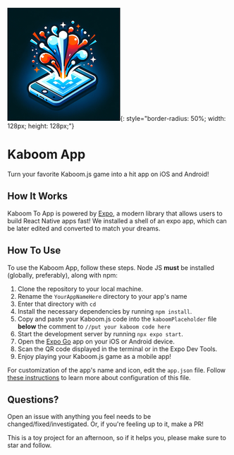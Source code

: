 
![kaboomToApp](kaboomToApp.png){: style="border-radius: 50%; width: 128px; height: 128px;"}
# Kaboom App #
Turn your favorite Kaboom.js game into a hit app on iOS and Android!

## How It Works ##

Kaboom To App is powered by [Expo](https://expo.dev), a modern library that allows users to build React Native apps fast! We installed a shell of an expo app, which can be later edited and converted to match your dreams.

## How To Use ##

To use the Kaboom App, follow these steps. Node JS <b>must</b> be installed (globally, preferably), along with npm:

1. Clone the repository to your local machine.
2. Rename the `YourAppNameHere` directory to your app's name
3. Enter that directory with `cd`
4. Install the necessary dependencies by running `npm install`.
5. Copy and paste your Kaboom.js code into the `kaboomPlaceholder` file <b>below</b> the comment to `//put your kaboom code here`
6. Start the development server by running `npx expo start`.
7. Open the [Expo Go](https://expo.dev/go) app on your iOS or Android device.
8. Scan the QR code displayed in the terminal or in the Expo Dev Tools.
9. Enjoy playing your  Kaboom.js game as a mobile app!

For customization of the app's name and icon, edit the `app.json` file. Follow [these instructions](https://docs.expo.dev/versions/latest/config/app/) to learn more about configuration of this file.

## Questions? ##
Open an issue with anything you feel needs to be changed/fixed/investigated. Or, if you're feeling up to it, make a PR!  

This is a toy project for an afternoon, so if it helps you, please make sure to star and follow.